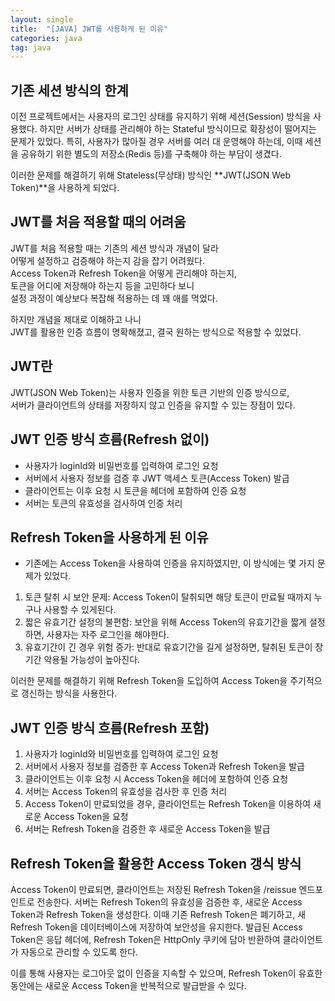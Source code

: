 ```yaml
---
layout: single
title:  "[JAVA] JWT를 사용하게 된 이유"
categories: java
tag: java
---
```

## 기존 세션 방식의 한계
이전 프로젝트에서는 사용자의 로그인 상태를 유지하기 위해 세션(Session) 방식을 사용했다.
하지만 서버가 상태를 관리해야 하는 Stateful 방식이므로 확장성이 떨어지는 문제가 있었다.
특히, 사용자가 많아질 경우 서버를 여러 대 운영해야 하는데,
이때 세션을 공유하기 위한 별도의 저장소(Redis 등)를 구축해야 하는 부담이 생겼다.

이러한 문제를 해결하기 위해 Stateless(무상태) 방식인 **JWT(JSON Web Token)**을 사용하게 되었다.

## JWT를 처음 적용할 때의 어려움
JWT를 처음 적용할 때는 기존의 세션 방식과 개념이 달라  
어떻게 설정하고 검증해야 하는지 감을 잡기 어려웠다.  
Access Token과 Refresh Token을 어떻게 관리해야 하는지,  
토큰을 어디에 저장해야 하는지 등을 고민하다 보니  
설정 과정이 예상보다 복잡해 적용하는 데 꽤 애를 먹었다.  

하지만 개념을 제대로 이해하고 나니  
JWT를 활용한 인증 흐름이 명확해졌고, 결국 원하는 방식으로 적용할 수 있었다.  

## JWT란
JWT(JSON Web Token)는 사용자 인증을 위한 토큰 기반의 인증 방식으로,   
서버가 클라이언트의 상태를 저장하지 않고 인증을 유지할 수 있는 장점이 있다.  

## JWT 인증 방식 흐름(Refresh 없이)
- 사용자가 loginId와 비밀번호를 입력하여 로그인 요청
- 서버에서 사용자 정보를 검증 후 JWT 액세스 토큰(Access Token) 발급
- 클라이언트는 이후 요청 시 토큰을 헤더에 포함하여 인증 요청
- 서버는 토큰의 유효성을 검사하여 인증 처리

## Refresh Token을 사용하게 된 이유
- 기존에는 Access Token을 사용하여 인증을 유지하였지만, 이 방식에는 몇 가지 문제가 있었다.
1. 토큰 탈취 시 보안 문제: Access Token이 탈취되면 해당 토큰이 만료될 때까지 누구나 사용할 수 있게된다.
2. 짧은 유효기간 설정의 불편함: 보안을 위해 Access Token의 유효기간을 짧게 설정하면, 사용자는 자주 로그인을 해야한다.
3. 유효기간이 긴 경우 위험 증가: 반대로 유효기간을 길게 설정하면, 탈취된 토큰이 장기간 악용될 가능성이 높아진다.

이러한 문제를 해결하기 위해 Refresh Token을 도입하여
Access Token을 주기적으로 갱신하는 방식을 사용한다.


## JWT 인증 방식 흐름(Refresh 포함)
1. 사용자가 loginId와 비밀번호를 입력하여 로그인 요청
2. 서버에서 사용자 정보를 검증한 후 Access Token과 Refresh Token을 발급
3. 클라이언트는 이후 요청 시 Access Token을 헤더에 포함하여 인증 요청
4. 서버는 Access Token의 유효성을 검사한 후 인증 처리
5. Access Token이 만료되었을 경우, 클라이언트는 Refresh Token을 이용하여 새로운 Access Token을 요청
6. 서버는 Refresh Token을 검증한 후 새로운 Access Token을 발급

## Refresh Token을 활용한 Access Token 갱식 방식
Access Token이 만료되면, 클라이언트는 저장된 Refresh Token을 /reissue 엔드포인트로 전송한다.
서버는 Refresh Token의 유효성을 검증한 후, 새로운 Access Token과 Refresh Token을 생성한다.
이때 기존 Refresh Token은 폐기하고, 새 Refresh Token을 데이터베이스에 저장하여 보안성을 유지한다.
발급된 Access Token은 응답 헤더에, Refresh Token은 HttpOnly 쿠키에 담아 반환하여
클라이언트가 자동으로 관리할 수 있도록 한다.

이를 통해 사용자는 로그아웃 없이 인증을 지속할 수 있으며,
Refresh Token이 유효한 동안에는 새로운 Access Token을 반복적으로 발급받을 수 있다.
